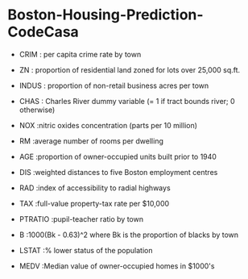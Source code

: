 # Boston-Housing-Prediction-CodeCasa
  - CRIM  :   per capita crime rate by town

  - ZN    :   proportion of residential land zoned for lots over 25,000 sq.ft.

  - INDUS  :  proportion of non-retail business acres per town

  - CHAS    : Charles River dummy variable (= 1 if tract bounds river; 0       otherwise)

  - NOX      :nitric oxides concentration (parts per 10 million)

  - RM       :average number of rooms per dwelling

  - AGE      :proportion of owner-occupied units built prior to 1940

  - DIS      :weighted distances to five Boston employment centres

  - RAD      :index of accessibility to radial highways

  - TAX      :full-value property-tax rate per $10,000

  - PTRATIO  :pupil-teacher ratio by town

  - B        :1000(Bk - 0.63)^2 where Bk is the proportion of blacks by town

  - LSTAT    :% lower status of the population

  - MEDV     :Median value of owner-occupied homes in $1000's
